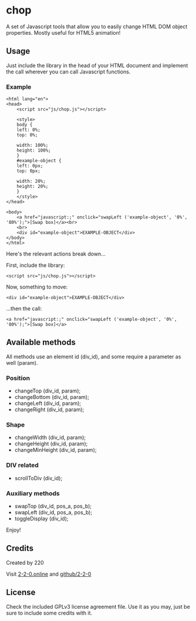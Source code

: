 # chop
A set of Javascript tools that allow you to easily change HTML DOM object properties. Mostly useful for HTML5 animation!


## Usage
Just include the library in the head of your HTML document and implement the call wherever you can call Javascript functions.

### Example
```
<html lang="en">
<head>
	<script src="js/chop.js"></script>
	
	<style>
	body {
	left: 0%;
	top: 0%;
	
	width: 100%;
	height: 100%;
	}
	#example-object {
	left: 0px;
	top: 0px;
	
	width: 20%;
	height: 20%;
	}
	</style>
</head>

<body>
	<a href="javascript:;" onclick="swapLeft ('example-object', '0%', '80%');">[Swap box]</a><br>
	<br>
	<div id="example-object">EXAMPLE-OBJECT</div>
</body>
</html>
```

Here's the relevant actions break down...

First, include the library:
```
<script src="js/chop.js"></script>
```

Now, something to move:
```
<div id="example-object">EXAMPLE-OBJECT</div>
```

...then the call:
```
<a href="javascript:;" onclick="swapLeft ('example-object', '0%', '80%');">[Swap box]</a>
```


## Available methods
All methods use an element id (div_id), and some require a parameter as well (param).


### Position
- changeTop (div_id, param);
- changeBottom (div_id, param);
- changeLeft (div_id, param);
- changeRight (div_id, param);


### Shape
- changeWidth (div_id, param);
- changeHeight (div_id, param);
- changeMinHeight (div_id, param);


### DIV related
- scrollToDiv (div_id);

### Auxiliary methods
- swapTop (div_id, pos_a, pos_b);
- swapLeft (div_id, pos_a, pos_b);
- toggleDisplay (div_id);



Enjoy!


## Credits
Created by 220

Visit [2-2-0.online](http://2-2-0.online) and [github/2-2-0](http://www.github.com/2-2-0)


## License
Check the included GPLv3 license agreement file.
Use it as you may, just be sure to include some credits with it.
